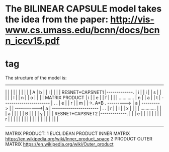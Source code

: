 # The BILINEAR CAPSULE model takes the idea from the paper: http://vis-www.cs.umass.edu/bcnn/docs/bcnn_iccv15.pdf <h1> tag

The structure of the model is:

-----------------------                                         -------            -------             -------
|                     |                                         |     |            |     |             |     |
|                     |      A                                  |  b  |            |  l  |             |     |
| RESNET+CAPSNET1     |-------------.                           |  i  |            |  i  |             |  s  |
|                     |             |                           |  l  |            |  n  |             |  o  |
|                     |             |   MATRIX PRODUCT          |  i  |            |  e  |             |  f  |
|                     |             |  ............             |  n  |            |  a  |             |  t  |
-----------------------             |  .          .             |  e  |            |  r  |             |  m  |
                                    |->.   A*B    . --------->  |  a  | ---------> |     | ----------->|  a  |
-----------------------             |  .          .             |  r  |            |  l  |             |  x  |
|                     |             |  ............             |     |            |  a  |             |     |
|                     |      B      |                           |     |            |  y  |             |     |
| RESNET+CAPSNET2     |-------------.                           |     |            |  e  |             |     |
|                     |                                         |     |            |  r  |             |     |
|                     |                                         |     |            |     |             |     |
|                     |                                         |     |            |     |             |     |
-----------------------                                         -------            -------             -------

MATRIX PRODUCT:
    1 EUCLIDEAN PRODUCT INNER MATRIX https://en.wikipedia.org/wiki/Inner_product_space
    2 PRODUCT OUTER  MATRIX https://en.wikipedia.org/wiki/Outer_product

